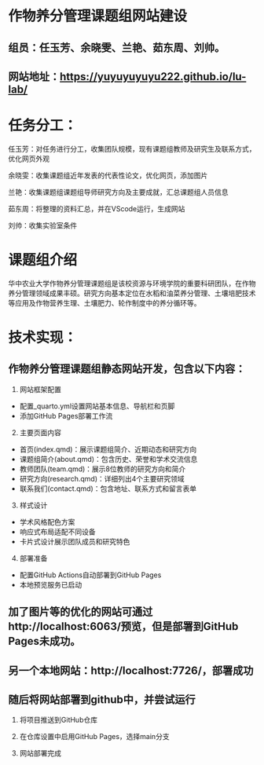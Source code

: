 # 作物养分管理课题组网站建设
## 组员：任玉芳、余晓雯、兰艳、茹东周、刘帅。
## 网站地址：https://yuyuyuyuyu222.github.io/lu-lab/
# 任务分工：

任玉芳：对任务进行分工，收集团队规模，现有课题组教师及研究生及联系方式，优化网页外观

余晓雯：收集课题组近年发表的代表性论文，优化网页，添加图片

兰艳：收集课题组课题组导师研究方向及主要成就，汇总课题组人员信息

茹东周：将整理的资料汇总，并在VScode运行，生成网站

刘帅：收集实验室条件
# 课题组介绍
 华中农业大学作物养分管理课题组是该校资源与环境学院的重要科研团队，在作物养分管理领域成果丰硕。研究方向基本定位在水稻和油菜养分管理、土壤培肥技术等应用及作物营养生理、土壤肥力、轮作制度中的养分循环等。
# 技术实现：
##  作物养分管理课题组静态网站开发，包含以下内容：

1. 网站框架配置
- 配置_quarto.yml设置网站基本信息、导航栏和页脚
- 添加GitHub Pages部署工作流

2. 主要页面内容
- 首页(index.qmd)：展示课题组简介、近期动态和研究方向
- 课题组简介(about.qmd)：包含历史、荣誉和学术交流信息
- 教师团队(team.qmd)：展示8位教师的研究方向和简介
- 研究方向(research.qmd)：详细列出4个主要研究领域
- 联系我们(contact.qmd)：包含地址、联系方式和留言表单

3. 样式设计
- 学术风格配色方案
- 响应式布局适配不同设备
- 卡片式设计展示团队成员和研究特色

4. 部署准备
- 配置GitHub Actions自动部署到GitHub Pages
- 本地预览服务已启动
## 加了图片等的优化的网站可通过http://localhost:6063/预览，但是部署到GitHub Pages未成功。
## 另一个本地网站：http://localhost:7726/，部署成功
##  随后将网站部署到github中，并尝试运行
1. 将项目推送到GitHub仓库

2. 在仓库设置中启用GitHub Pages，选择main分支

3. 网站部署完成
